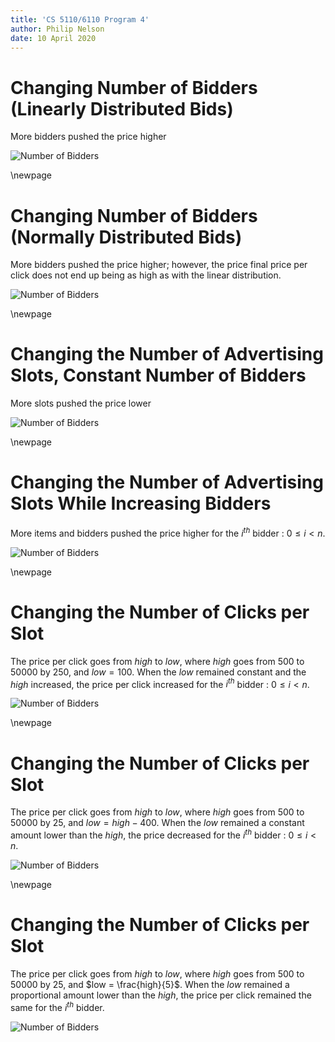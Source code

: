 ```yaml
---
title: 'CS 5110/6110 Program 4'
author: Philip Nelson
date: 10 April 2020
---
```


# Changing Number of Bidders (Linearly Distributed Bids)

More bidders pushed the price higher

![Number of Bidders](./images/simulate_num_bidders.png)

\newpage

# Changing Number of Bidders (Normally Distributed Bids)

More bidders pushed the price higher; however, the price final price per click does not end up being as high as with the linear distribution.

![Number of Bidders](./images/simulate_normal_bid_dist.png)

\newpage

# Changing the Number of Advertising Slots, Constant Number of Bidders

More slots pushed the price lower

![Number of Bidders](./images/simulate_num_items.png)

\newpage

# Changing the Number of Advertising Slots While Increasing Bidders

More items and bidders pushed the price higher
for the $i^{th}$ bidder : $0\leq i < n$.

![Number of Bidders](./images/simulate_num_bidders_items.png)

\newpage

# Changing the Number of Clicks per Slot

The price per click goes from $high$ to $low$, where $high$ goes from $500$ to $50000$ by $250$, and $low = 100$. When the $low$ remained constant and the $high$ increased, the price per click increased for the $i^{th}$ bidder : $0\leq i < n$.

![Number of Bidders](./images/simulate_clicks_per_slot_1.png)

\newpage

# Changing the Number of Clicks per Slot

The price per click goes from $high$ to $low$, where $high$ goes from $500$ to $50000$ by $25$, and $low = high-400$. When the $low$ remained a constant amount lower than the $high$, the price decreased for the $i^{th}$ bidder : $0\leq i < n$.

![Number of Bidders](./images/simulate_clicks_per_slot_2.png)

\newpage

# Changing the Number of Clicks per Slot

The price per click goes from $high$ to $low$, where $high$ goes from $500$ to $50000$ by $25$, and $low = \frac{high}{5}$. When the $low$ remained a proportional amount lower than the $high$, the price per click remained the same for the $i^{th}$ bidder.

![Number of Bidders](./images/simulate_clicks_per_slot_3.png)


